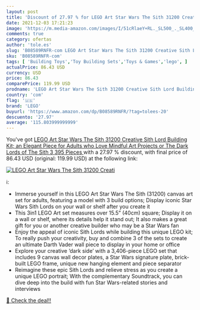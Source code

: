 ```yaml
---
layout: post
title: 'Discount of 27.97 % for LEGO Art Star Wars The Sith 31200 Creati'
date: 2021-12-03 17:21:23
image: 'https://m.media-amazon.com/images/I/51cRlaeY+RL._SL500_._SL400_.jpg'
comments: true
category: ofertas
author: 'tole.es'
slug: 'B08589RNFR-com LEGO Art Star Wars The Sith 31200 Creative Sith Lord...'
sku: 'B08589RNFR-com'
tags: [ 'Building Toys','Toy Building Sets','Toys & Games','lego', ]
actualPrice: 86.43 USD
currency: USD
price: 86.43
comparePrice: 119.99 USD
prodname: 'LEGO Art Star Wars The Sith 31200 Creative Sith Lord Building Kit; an Elegant Piece for Adults who Love Mindful Art Projects or The Dark Lords of The Sith  3 395 Pieces '
country: 'com'
flag: '🇺🇸'
brand: 'LEGO'
buyurl: 'https://www.amazon.com/dp/B08589RNFR/?tag=tolees-20'
descuento: '27.97'
average: '115.803999999999'
---
```


You've got [LEGO Art Star Wars The Sith 31200 Creative Sith Lord Building Kit; an Elegant Piece for Adults who Love Mindful Art Projects or The Dark Lords of The Sith  3 395 Pieces ](https://www.amazon.com/dp/B08589RNFR/?tag=tolees-20) with a  27.97 % discount, with final price of 86.43 USD (original: 119.99 USD) at the following link:

[![LEGO Art Star Wars The Sith 31200 Creati](https://m.media-amazon.com/images/I/51cRlaeY+RL._SL500_._SL400_.jpg)](https://www.amazon.com/dp/B08589RNFR/?tag=tolees-20)

ℹ️:

- Immerse yourself in this LEGO Art Star Wars The Sith (31200) canvas art set for adults, featuring a model with 3 build options; Display iconic Star Wars Sith Lords on your wall or shelf after you create it
- This 3in1 LEGO Art set measures over 15.5” (40cm) square; Display it on a wall or shelf, where its details help it stand out; It also makes a great gift for you or another creative builder who may be a Star Wars fan
- Enjoy the appeal of iconic Sith Lords while building this unique LEGO kit; To really push your creativity, buy and combine 3 of the sets to create an ultimate Darth Vader wall piece to display in your home or office
- Explore your creative ‘dark side’ with a 3,406-piece LEGO set that includes 9 canvas wall decor plates, a Star Wars signature plate, brick-built LEGO frame, unique new hanging element and piece separator
- Reimagine these epic Sith Lords and relieve stress as you create a unique LEGO portrait; With the complementary Soundtrack, you can dive deep into the build with fun Star Wars-related stories and interviews

[🛒 Check the deal!!](https://www.amazon.com/dp/B08589RNFR/?tag=tolees-20)
